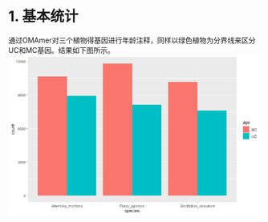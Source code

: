 # 1. 基本统计
通过OMAmer对三个植物得基因进行年龄注释，同样以绿色植物为分界线来区分UC和MC基因。结果如下图所示。
![Image](https://github.com/Hardlearn/Crown_gall/blob/main/7_different_type/0_database/bar_plot.png)
